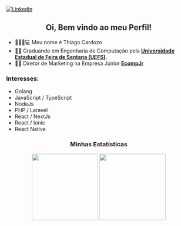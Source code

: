 [![Linkedin](https://img.shields.io/badge/Thiago%20Cardozo-blue?logo=linkedin)](https://www.linkedin.com/in/kadozo/) 

<h2 align="center">Oi, Bem vindo ao meu Perfil!  </h2> 


- 👨🏾‍💻💻 Meu nome é Thiago Cardozo
- 🧑‍🎓 Graduando em Engenharia de Computação pela **[Universidade Estadual de Feira de Santana (UEFS)](http://www.uefs.br/).**
- 🚀💙 Diretor de Marketing na Empresa Júnior **[EcompJr](https://ecompjr.com.br/)**

### Interesses: ###
- Golang
- JavaScript / TypeScript
- NodeJs
- PHP / Laravel
- React / NextJs
- React / Ionic
- React Native

<div align="center">
  <h3>Minhas Estatísticas</h3>
  <img height="180em" src="https://github-readme-stats.vercel.app/api?username=Kadozo&theme=omni">
  <img height="180em"  src="https://github-readme-stats.vercel.app/api/top-langs/?username=Kadozo&layout=compact&theme=omni">
</div>
